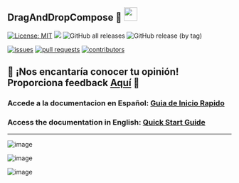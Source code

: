 ## DragAndDropCompose 🚀 <img src="https://media.giphy.com/media/hvRJCLFzcasrR4ia7z/giphy.gif" width="30px">

[![License: MIT](https://img.shields.io/badge/License-MIT-yellow.svg)](https://opensource.org/licenses/MIT)
[![](https://jitpack.io/v/brunonavarro/DragDroid.svg)](https://jitpack.io/#brunonavarro/DragDroid)
![GitHub all releases](https://img.shields.io/github/downloads/brunonavarro/DragDroid/total)
![GitHub release (by tag)](https://img.shields.io/github/downloads/brunonavarro/DragDroid/1.0.0/total)


[![issues](https://img.shields.io/github/issues/brunonavarro/DragDroid?style=for-the-badge)](https://github.com/brunonavarro/DragDroid/issues)
[![pull requests](https://img.shields.io/github/issues-pr/brunonavarro/DragDroid?style=for-the-badge)](https://github.com/brunonavarro/DragDroid/pulls)
[![contributors](https://img.shields.io/github/contributors/brunonavarro/DragDroid?style=for-the-badge)](https://github.com/brunonavarro/DragDroid/graphs/contributors)

## :loudspeaker: **¡Nos encantaría conocer tu opinión! Proporciona feedback [Aquí](https://github.com/brunonavarro/DragDroid/issues/new?assignees=brunonavarro&labels=feedback&projects=&template=feedback-de-la-libreria-dragdroid.md&title=%5BFEEDBACK%5D)** :loudspeaker:
 

### Accede a la documentacion en Español: [Guia de Inicio Rapido](https://github.com/brunonavarro/DragDroid/blob/master/docs/README_es.md)

### Access the documentation in English: [Quick Start Guide](https://github.com/brunonavarro/DragDroid/blob/master/docs/README_en.md)

 
---

![image](https://github.com/brunonavarro/DragDroid/assets/25406162/2976dd66-f085-48bc-97a4-514b2679acec)

![image](https://github.com/brunonavarro/DragDroid/assets/25406162/90b7e593-4e9f-4c21-a473-d63819a2adc7)

![image](https://github.com/brunonavarro/DragDroid/assets/25406162/55ed8bd5-f896-4efc-87ae-3d94008f1e06)



